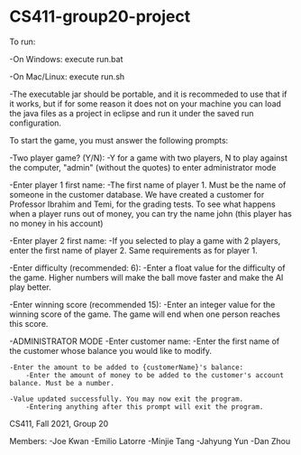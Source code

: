 # CS411-group20-project
 To run:
 
 -On Windows: execute run.bat
 
 -On Mac/Linux: execute run.sh
 
 -The executable jar should be portable, and it is recommeded to use that if it works, but if for some reason it does not on your machine you can load the java files as a project in eclipse and run it under the saved run configuration. 
 
 To start the game, you must answer the following prompts:
 
 -Two player game? (Y/N):
	-Y for a game with two players, N to play against the computer, "admin" (without the quotes) to enter administrator mode
	
-Enter player 1 first name:
	-The first name of player 1. Must be the name of someone in the customer database. We have created a customer for Professor Ibrahim and Temi, for the grading tests. To see what happens when a player runs out of money, you can try the name john (this player has no money in his account)
	
-Enter player 2 first name:
	-If you selected to play a game with 2 players, enter the first name of player 2. Same requirements as for player 1.
	
-Enter difficulty (recommended: 6):
	-Enter a float value for the difficulty of the game. Higher numbers will make the ball move faster and make the AI play better. 
	
-Enter winning score (recommended 15):
	-Enter an integer value for the winning score of the game. The game will end when one person reaches this score. 
	
-ADMINISTRATOR MODE
	-Enter customer name:
		-Enter the first name of the customer whose balance you would like to modify.
		
	-Enter the amount to be added to {customerName}'s balance:
		-Enter the amount of money to be added to the customer's account balance. Must be a number.
		
	-Value updated successfully. You may now exit the program.
		-Entering anything after this prompt will exit the program.
	

CS411, Fall 2021, Group 20

Members:
	-Joe Kwan
	-Emilio Latorre
	-Minjie Tang
	-Jahyung Yun
	-Dan Zhou